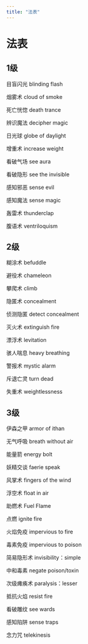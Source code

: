 ```yaml
---
title: "法表"
---
```

# 法表

## 1级

目盲闪光 blinding flash

烟雾术 cloud of smoke

死亡恍惚 death trance

辨识魔法 decipher magic

日光球 globe of daylight

增重术 increase weight

看破气场 see aura

看破隐形 see the invisible

感知邪恶 sense evil

感知魔法 sense magic

轰雷术 thunderclap

腹语术 ventriloquism

## 2级

糊涂术 befuddle

避役术 chameleon

攀爬术 climb

隐匿术 concealment

侦测隐匿 detect concealment

灭火术 extinguish fire

漂浮术 levitation

骇人喘息 heavy breathing

警报术 mystic alarm

斥退亡灵 turn dead

失重术 weightlessness

## 3级

伊森之甲 armor of ithan

无气呼吸 breath without air

能量箭 energy bolt

妖精交谈 faerie speak

风掌术 fingers of the wind

浮空术 float in air

助燃术 Fuel Flame

点燃 ignite fire

火焰免疫 impervious to fire

毒素免疫 impervious to poison

简易隐形术 invisibility：simple

中和毒素 negate poison/toxin

次级瘫痪术 paralysis：lesser

抵抗火焰 resist fire

看破雕纹 see wards

感知陷阱 sense traps

念力咒 telekinesis


